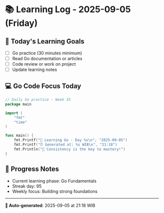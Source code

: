 # 📚 Learning Log - 2025-09-05 (Friday)

## 🎯 Today's Learning Goals
- [ ] Go practice (30 minutes minimum)
- [ ] Read Go documentation or articles
- [ ] Code review or work on project
- [ ] Update learning notes

## 💻 Go Code Focus Today
```go
// Daily Go practice - Week 35
package main

import (
    "fmt"
    "time"
)

func main() {
    fmt.Printf("🚀 Learning Go - Day %s\n", "2025-09-05")
    fmt.Printf("⏰ Generated at: %s WIB\n", "21:18")
    fmt.Println("💪 Consistency is the key to mastery!")
}
```

## 🌟 Progress Notes
- Current learning phase: Go Fundamentals
- Streak day: 95
- Weekly focus: Building strong foundations

---
**🤖 Auto-generated**: 2025-09-05 at 21:18 WIB

